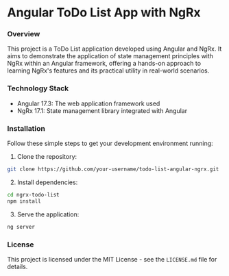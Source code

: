 # Angular ToDo List App with NgRx

### Overview
This project is a ToDo List application developed using Angular and NgRx. It aims to demonstrate the application of state management principles with NgRx within an Angular framework, offering a hands-on approach to learning NgRx's features and its practical utility in real-world scenarios.

### Technology Stack
- Angular 17.3: The web application framework used
- NgRx 17.1: State management library integrated with Angular

### Installation
Follow these simple steps to get your development environment running:
1. Clone the repository:
```sh
git clone https://github.com/your-username/todo-list-angular-ngrx.git
```
2. Install dependencies:
```sh
cd ngrx-todo-list
npm install
```
3. Serve the application:
```sh
ng server
```

### License
This project is licensed under the MIT License - see the `LICENSE.md` file for details.
